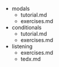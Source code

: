 - modals
  - tutorial.md
  - exercises.md
- conditionals
  - tutorial.md
  - exercises.md
- listening
  - exercises.md
  - tedx.md